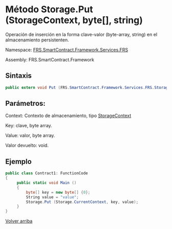 # Método Storage.Put (StorageContext, byte[], string)

Operación de inserción en la forma clave-valor (byte-array, string) en el almacenamiento persistenten.

Namespace: [FRS.SmartContract.Framework.Services.FRS](../../FRS.md)

Assembly: FRS.SmartContract.Framework

## Sintaxis

```c#
public extern void Put (FRS.SmartContract.Framework.Services.FRS.StorageContext context, byte[] key, byte[] value)
```

## Parámetros:

Context: Contexto de almacenamiento, tipo [StorageContext](../StorageContex.md)

Key: clave, byte array.

Value: valor, byte array.

Valor devuelto: void.

## Ejemplo

```c#
public class Contract1: FunctionCode
{
     public static void Main ()
     {
         byte[] key = new byte[] {0};
         String value = "value";
         Storage.Put (Storage.CurrentContext, key, value);
     }
}

```

[Volver arriba](../Storage.md)
